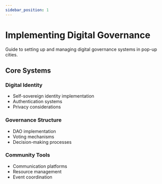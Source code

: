 ```yaml
---
sidebar_position: 1
---
```


# Implementing Digital Governance

Guide to setting up and managing digital governance systems in pop-up cities.

## Core Systems

### Digital Identity

- Self-sovereign identity implementation
- Authentication systems
- Privacy considerations

### Governance Structure

- DAO implementation
- Voting mechanisms
- Decision-making processes

### Community Tools

- Communication platforms
- Resource management
- Event coordination

